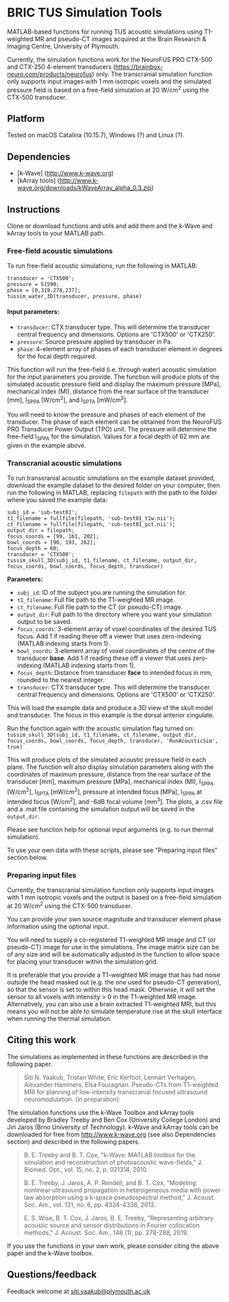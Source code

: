 # BRIC TUS Simulation Tools

MATLAB-based functions for running TUS acoustic simulations using T1-weighted MR and pseudo-CT images acquired at the Brain Research & Imaging Centre, University of Plymouth.

Currently, the simulation functions work for the NeuroFUS PRO CTX-500 and CTX-250 4-element transducers (https://brainbox-neuro.com/products/neurofus) only. The transcranial simulation function only supports input images with 1 mm isotropic voxels and the simulated pressure field is based on a free-field simulation at 20 W/cm<sup>2</sup> using the CTX-500 transducer. 


## Platform

Tested on macOS Catalina (10.15.7), Windows (?) and Linux (?).


## Dependencies

* [k-Wave] (http://www.k-wave.org)
* [kArray tools] (http://www.k-wave.org/downloads/kWaveArray_alpha_0.3.zip)


## Instructions

Clone or download functions and utils and add them and the k-Wave and kArray tools to your MATLAB path.

### Free-field acoustic simulations
To run free-field acoustic simulations, run the following in MATLAB:
```
transducer = 'CTX500';
pressure = 51590;
phase = [0,319,278,237];
tussim_water_3D(transducer, pressure, phase)
```
#### Input parameters:
* `transducer`: CTX transducer type. This will determine the transducer central frequency and dimensions. Options are 'CTX500' or 'CTX250'.
* `pressure`: Source pressure applied by transducer in Pa.
* `phase`: 4-element array of phases of each transducer element in degrees for the focal depth required.

This function will run the free-field (i.e. through water) acoustic simulation for the input parameters you provide. The function will produce plots of the simulated acoustic pressure field and display the maximum pressure [MPa], mechanical index (MI), distance from the rear surface of the transducer [mm], I<sub>SPPA</sub> [W/cm<sup>2</sup>], and I<sub>SPTA</sub> [mW/cm<sup>2</sup>]. 

You will need to know the pressure and phases of each element of the transducer. The phase of each element can be obtained from the NeuroFUS PRO Transducer Power Output (TPO) unit. The pressure will determine the free-field I<sub>SPPA</sub> for the simulation. Values for a focal depth of 62 mm are given in the example above.

### Transcranial acoustic simulations
To run transcranial acoustic simulations on the example dataset provided, download the example dataset to the desired folder on your computer, then run the following in MATLAB, replacing `filepath` with the path to the folder where you saved the example data:
```
subj_id = 'sub-test01';
t1_filename = fullfile(filepath, 'sub-test01_t1w.nii');
ct_filename = fullfile(filepath, 'sub-test01_pct.nii');
output_dir = filepath;
focus_coords = [99, 161, 202];
bowl_coords = [90, 193, 262];
focus_depth = 60;
transducer = 'CTX500';
tussim_skull_3D(subj_id, t1_filename, ct_filename, output_dir, focus_coords, bowl_coords, focus_depth, transducer)
```
**Parameters:**
* `subj_id`: ID of the subject you are running the simulation for.
* `t1_filename`: Full file path to the T1-weighted MR image.
* `ct_filename`: Full file path to the CT (or pseudo-CT) image.
* `output_dir`: Full path to the directory where you want your simulation output to be saved.
* `focus_coords`: 3-element array of voxel coordinates of the desired TUS focus. Add 1 if reading these off a viewer that uses zero-indexing (MATLAB indexing starts from 1).
* `bowl_coords`: 3-element array of voxel coordinates of the centre of the transducer **base**. Add 1 if reading these off a viewer that uses zero-indexing (MATLAB indexing starts from 1).
* `focus_depth`: Distance from transducer **face** to intended focus in mm, rounded to the nearest integer.
* `transducer`: CTX transducer type. This will determine the transducer central frequency and dimensions. Options are 'CTX500' or 'CTX250'.

This will load the example data and produce a 3D view of the skull model and transducer. The focus in this example is the dorsal anterior cingulate. 

Run the function again with the acoustic simulation flag turned on:
`tussim_skull_3D(subj_id, t1_filename, ct_filename, output_dir, focus_coords, bowl_coords, focus_depth, transducer, 'RunAcousticSim', true)`

This will produce plots of the simulated acoustic pressure field in each plane. The function will also display simulation parameters along with the coordinates of maximum pressure, distance from the rear surface of the transducer [mm], maximum pressure [MPa], mechanical index (MI), I<sub>SPPA</sub> [W/cm<sup>2</sup>], I<sub>SPTA</sub> [mW/cm<sup>2</sup>], pressure at intended focus [MPa], I<sub>SPPA</sub> at intended focus [W/cm<sup>2</sup>], and -6dB focal volume [mm<sup>3</sup>].
The plots, a .csv file and a .mat file containing the simulation output will be saved in the `output_dir`.

Please see function help for optional input arguments (e.g. to run thermal simulation).

To use your own data with these scripts, please see "Preparing input files" section below.


### Preparing input files
Currently, the transcranial simulation function only supports input images with 1 mm isotropic voxels and the output is based on a free-field simulation at 20 W/cm<sup>2</sup> using the CTX-500 transducer. 

You can provide your own source magnitude and transducer element phase information using the optional input.

You will need to supply a co-registered T1-weighted MR image and CT (or pseudo-CT) image for use in the simulations. The image matrix size can be of any size and will be automatically adjusted in the function to allow space for placing your transducer within the simulation grid.

It is preferable that you provide a T1-weighted MR image that has had noise outside the head masked out (e.g. the one used for pseudo-CT generation), so that the sensor is set to within this head mask. Otherwise, it will set the sensor to all voxels with intensity > 0 in the T1-weighted MR image. Alternatively, you can also use a brain extracted T1-weighted MRI, but this means you will not be able to simulate temperature rise at the skull interface when running the thermal simulation.

## Citing this work

The simulations as implemented in these functions are described in the following paper.

>    Siti N. Yaakub, Tristan White, Eric Kerfoot, Lennart Verhagen, Alexander Hammers, Elsa Fouragnan. Pseudo-CTs from T1-weighted MRI for planning of low-intensity transcranial focused ultrasound neuromodulation. (in preparation)

The simulation functions use the k-Wave Toolbox and kArray tools developed by Bradley Treeby and Ben Cox (University College London) and Jiri Jaros (Brno University of Technology). k-Wave and kArray tools can be downloaded for free from http://www.k-wave.org (see also Dependencies section) and described in the following papers. 

> B. E. Treeby and B. T. Cox, "k-Wave: MATLAB toolbox for the simulation and reconstruction of photoacoustic wave-fields," J. Biomed. Opt., vol. 15, no. 2, p. 021314, 2010.
>
> B. E. Treeby, J. Jaros, A. P. Rendell, and B. T. Cox, "Modeling nonlinear ultrasound propagation in heterogeneous media with power law absorption using a k-space pseudospectral method," J. Acoust. Soc. Am., vol. 131, no. 6, pp. 4324-4336, 2012.
>
> E. S. Wise, B. T. Cox, J. Jaros, B. E. Treeby, "Representing arbitrary acoustic source and sensor distributions in Fourier collocation methods," J. Acoust. Soc. Am., 146 (1), pp. 278-288, 2019.

If you use the functions in your own work, please consider citing the above paper and the k-Wave toolbox.

## Questions/feedback
Feedback welcome at siti.yaakub@plymouth.ac.uk
